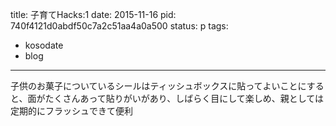 title: 子育てHacks:1
date: 2015-11-16
pid: 740f4121d0abdf50c7a2c51aa4a0a500
status: p
tags:
- kosodate
- blog
---

子供のお菓子についているシールはティッシュボックスに貼ってよいことにすると、面がたくさんあって貼りがいがあり、しばらく目にして楽しめ、親としては定期的にフラッシュできて便利